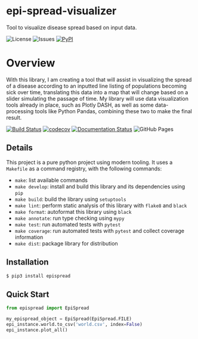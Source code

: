 # epi-spread-visualizer
Tool to visualize disease spread based on input data.

![License](https://img.shields.io/github/license/scb-school/epi-spread-visualizer)
![Issues](https://img.shields.io/github/issues/scb-school/epi-spread-visualizer)
[![PyPI](https://img.shields.io/pypi/v/epispread)](https://pypi.org/project/epispread/0.1.0)

# Overview
With this library, I am creating a tool that will assist in visualizing the spread of a disease according to an inputted line listing of populations becoming sick over time, translating this data into a map that will change based on a slider simulating the passage of time. My library will use data visualization tools already in place, such as Plotly DASH, as well as some data-processing tools like Python Pandas, combining these two to make the final result.

[![Build Status](https://github.com/scb-school/epi-spread-visualizer/workflows/Build%20Status/badge.svg?branch=main)](https://github.com/scb-school/epi-spread-visualizer/actions?query=workflow%3A%22Build+Status%22)
[![codecov](https://codecov.io/gh/scb-school/epi-spread-visualizer/branch/main/graph/badge.svg)](https://codecov.io/gh/scb-school/epi-spread-visualizer)
[![Documentation Status](https://readthedocs.org/projects/epi-spread-visualizer/badge/?version=latest)](https://epi-spread-visualizer.readthedocs.io/en/latest/?badge=latest)
![GitHub Pages](https://img.shields.io/website?label=GitHub%20Pages&url=https%3A%2F%2Fscb-school.github.io%2Fepi-spread-visualizer%2F)

## Details
This project is a pure python project using modern tooling. It uses a `Makefile` as a command registry, with the following commands:
- `make`: list available commands
- `make develop`: install and build this library and its dependencies using `pip`
- `make build`: build the library using `setuptools`
- `make lint`: perform static analysis of this library with `flake8` and `black`
- `make format`: autoformat this library using `black`
- `make annotate`: run type checking using `mypy`
- `make test`: run automated tests with `pytest`
- `make coverage`: run automated tests with `pytest` and collect coverage information
- `make dist`: package library for distribution

## Installation
```bash
$ pip3 install epispread
```

## Quick Start
```python
from epispread import EpiSpread

my_epispread_object = EpiSpread(EpiSpread.FILE)
epi_instance.world.to_csv('world.csv', index=False)
epi_instance.plot_all()

